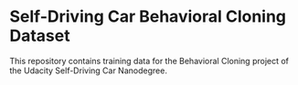 # Self-Driving Car Behavioral Cloning Dataset

This repository contains training data for the Behavioral Cloning project of the Udacity Self-Driving Car Nanodegree.
